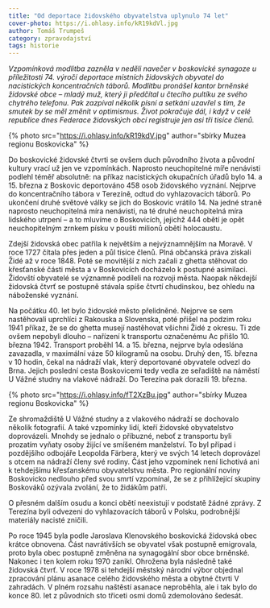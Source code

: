 ```yaml
---
title: "Od deportace židovského obyvatelstva uplynulo 74 let"
cover-photo: https://i.ohlasy.info/kR19kdVl.jpg
author: Tomáš Trumpeš
category: zpravodajství
tags: historie
---
```


*Vzpomínková modlitba zazněla v neděli navečer v boskovické synagoze u příležitosti 74. výročí deportace místních židovských obyvatel do nacistických koncentračních táborů. Modlitbu pronášel kantor brněnské židovské obce – mladý muž, který ji předčítal u čtecího pultíku ze svého chytrého telefonu. Pak zazpíval několik písní a setkání uzavřel s tím, že smutek by se měl změnit v optimismus. Život pokračuje dál, i když v celé republice dnes Federace židovských obcí registruje jen asi tři tisíce členů.*

{% photo src="https://i.ohlasy.info/kR19kdV.jpg" author="sbírky Muzea regionu Boskovicka" %}

Do boskovické židovské čtvrti se ovšem duch původního života a původní kultury vrací už jen ve vzpomínkách. Naprosto neuchopitelné míře nenávisti podlehl téměř absolutně: na příkaz nacistických okupačních úřadů bylo 14. a 15. března z Boskovic deportováno 458 osob židovského vyznání. Nejprve do koncentračního tábora v Terezíně, odtud do vyhlazovacích táborů. Po ukončení druhé světové války se jich do Boskovic vrátilo 14. Na jedné straně naprosto neuchopitelná míra nenávisti, na té druhé neuchopitelná míra lidského utrpení – a to mluvíme o Boskovicích, jejichž 444 obětí je opět neuchopitelným zrnkem písku v poušti milionů obětí holocaustu.

Zdejší židovská obec patřila k největším a nejvýznamnějším na Moravě. V roce 1727 čítala přes jeden a půl tisíce členů. Plná občanská práva získali Židé až v roce 1848. Poté se movitější z nich začali z ghetta stěhovat do křesťanské části města a v Boskovicích docházelo k postupné asimilaci. Židovští obyvatelé se významně podíleli na rozvoji města. Naopak někdejší židovská čtvrť se postupně stávala spíše čtvrtí chudinskou, bez ohledu na náboženské vyznání. 

Na počátku 40. let bylo židovské město přelidněné. Nejprve se sem nastěhovali uprchlíci z Rakouska a Slovenska, poté přišel na podzim roku 1941 příkaz, že se do ghetta musejí nastěhovat všichni Židé z okresu. Ti zde ovšem nepobyli dlouho – nařízení k transportu označenému Ac přišlo 10. března 1942. Transport proběhl 14. a 15. března, nejprve byla odeslána zavazadla, v maximální váze 50 kilogramů na osobu. Druhý den, 15. března v 10 hodin, čekal na nádraží vlak, který deportované obyvatele odvezl do Brna. Jejich poslední cesta Boskovicemi tedy vedla ze seřadiště na náměstí U Vážné studny na vlakové nádraží. Do Terezína pak dorazili 19. března. 

{% photo src="https://i.ohlasy.info/fT2XzBu.jpg" author="sbírky Muzea regionu Boskovicka" %}

Ze shromaždiště U Vážné studny a z vlakového nádraží se dochovalo několik fotografií. A také vzpomínky lidí, kteří židovské obyvatelstvo doprovázeli. Mnohdy se jednalo o příbuzné, neboť z transportu byli prozatím vyňaty osoby žijící ve smíšeném manželství. To byl případ i pozdějšího odbojáře Leopolda Färbera, který ve svých 14 letech doprovázel s otcem na nádraží členy své rodiny. Část jeho vzpomínek není lichotivá ani k tehdejšímu křesťanskému obyvatelstvu města. Pro regionální noviny Boskovicko nedlouho před svou smrtí vzpomínal, že se z přihlížející skupiny Boskováků ozývala zvolání, že to židákům patří. 

O přesném dalším osudu a konci obětí neexistují v podstatě žádné zprávy. Z Terezína byli odvezeni do vyhlazovacích táborů v Polsku, podrobnější materiály nacisté zničili.

Po roce 1945 byla podle Jaroslava Klenovského boskovická židovská obec krátce obnovena. Část navrátivších se obyvatel však postupně emigrovala, proto byla obec postupně změněna na synagogální sbor obce brněnské. Nakonec i ten kolem roku 1970 zanikl. Ohrožena byla následně také židovská čtvrť. V roce 1978 si tehdejší městský národní výbor objednal zpracování plánu asanace celého židovského města a obytné čtvrti V zahradách. V plném rozsahu naštěstí asanace neproběhla, ale i tak bylo do konce 80. let z původních sto třiceti osmi domů zdemolováno šedesát.


